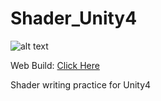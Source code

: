 Shader_Unity4
=============
![alt text]( "Screenshot")

Web Build: <a href="https://dl.dropboxusercontent.com/u/147666796/UnityPorjects/ShaderPractice/Shaders.html">Click Here</a>

Shader writing practice for Unity4
